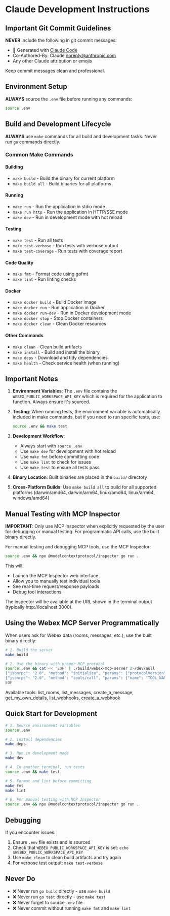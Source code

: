 # Claude Development Instructions

## Important Git Commit Guidelines

**NEVER** include the following in git commit messages:
- 🤖 Generated with [Claude Code](https://claude.ai/code)
- Co-Authored-By: Claude <noreply@anthropic.com>
- Any other Claude attribution or emojis

Keep commit messages clean and professional.

## Environment Setup
**ALWAYS** source the `.env` file before running any commands:
```bash
source .env
```

## Build and Development Lifecycle

**ALWAYS** use `make` commands for all build and development tasks. Never run `go` commands directly.

### Common Make Commands

#### Building
- `make build` - Build the binary for current platform
- `make build all` - Build binaries for all platforms

#### Running
- `make run` - Run the application in stdio mode
- `make run http` - Run the application in HTTP/SSE mode
- `make dev` - Run in development mode with hot reload

#### Testing
- `make test` - Run all tests
- `make test-verbose` - Run tests with verbose output
- `make test-coverage` - Run tests with coverage report

#### Code Quality
- `make fmt` - Format code using gofmt
- `make lint` - Run linting checks

#### Docker
- `make docker build` - Build Docker image
- `make docker run` - Run application in Docker
- `make docker run-dev` - Run in Docker development mode
- `make docker stop` - Stop Docker containers
- `make docker clean` - Clean Docker resources

#### Other Commands
- `make clean` - Clean build artifacts
- `make install` - Build and install the binary
- `make deps` - Download and tidy dependencies
- `make health` - Check service health (when running)

## Important Notes

1. **Environment Variables**: The `.env` file contains the `WEBEX_PUBLIC_WORKSPACE_API_KEY` which is required for the application to function. Always ensure it's sourced.

2. **Testing**: When running tests, the environment variable is automatically included in make commands, but if you need to run specific tests, use:
   ```bash
   source .env && make test
   ```

3. **Development Workflow**:
   - Always start with `source .env`
   - Use `make dev` for development with hot reload
   - Use `make fmt` before committing code
   - Use `make lint` to check for issues
   - Use `make test` to ensure all tests pass

4. **Binary Location**: Built binaries are placed in the `build/` directory

5. **Cross-Platform Builds**: Use `make build all` to build for all supported platforms (darwin/amd64, darwin/arm64, linux/amd64, linux/arm64, windows/amd64)

## Manual Testing with MCP Inspector

**IMPORTANT**: Only use MCP Inspector when explicitly requested by the user for debugging or manual testing. For programmatic API calls, use the built binary directly.

For manual testing and debugging MCP tools, use the MCP Inspector:

```bash
source .env && npx @modelcontextprotocol/inspector go run .
```

This will:
- Launch the MCP Inspector web interface
- Allow you to manually test individual tools
- See real-time request/response payloads
- Debug tool interactions

The inspector will be available at the URL shown in the terminal output (typically http://localhost:3000).

## Using the Webex MCP Server Programmatically

When users ask for Webex data (rooms, messages, etc.), use the built binary directly:

```bash
# 1. Build the server
make build

# 2. Use the binary with proper MCP protocol
source .env && cat << 'EOF' | ./build/webex-mcp-server 2>/dev/null
{"jsonrpc": "2.0", "method": "initialize", "params": {"protocolVersion": "2024-11-05", "capabilities": {"tools": {"call": {}}}}, "id": 1}
{"jsonrpc": "2.0", "method": "tools/call", "params": {"name": "TOOL_NAME", "arguments": {}}, "id": 2}
EOF
```

Available tools: list_rooms, list_messages, create_a_message, get_my_own_details, list_webhooks, create_a_webhook

## Quick Start for Development

```bash
# 1. Source environment variables
source .env

# 2. Install dependencies
make deps

# 3. Run in development mode
make dev

# 4. In another terminal, run tests
source .env && make test

# 5. Format and lint before committing
make fmt
make lint

# 6. For manual testing with MCP Inspector
source .env && npx @modelcontextprotocol/inspector go run .
```

## Debugging

If you encounter issues:
1. Ensure `.env` file exists and is sourced
2. Check that `WEBEX_PUBLIC_WORKSPACE_API_KEY` is set: `echo $WEBEX_PUBLIC_WORKSPACE_API_KEY`
3. Use `make clean` to clean build artifacts and try again
4. For verbose test output: `make test-verbose`

## Never Do

- ❌ Never run `go build` directly - use `make build`
- ❌ Never run `go test` directly - use `make test`
- ❌ Never forget to source `.env` file
- ❌ Never commit without running `make fmt` and `make lint`